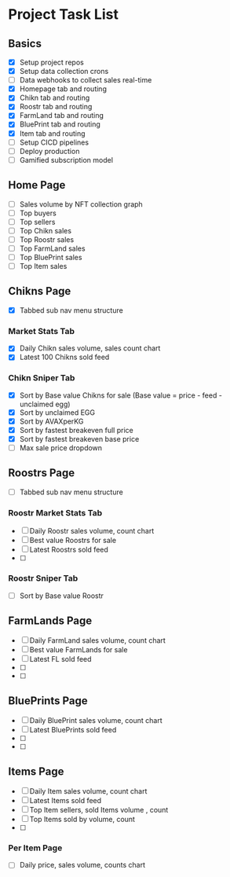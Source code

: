 # Project Task List

## Basics

- [x] Setup project repos
- [x] Setup data collection crons
- [ ] Data webhooks to collect sales real-time
- [x] Homepage tab and routing
- [x] Chikn tab and routing
- [x] Roostr tab and routing
- [x] FarmLand tab and routing
- [x] BluePrint tab and routing
- [x] Item tab and routing
- [ ] Setup CICD pipelines
- [ ] Deploy production
- [ ] Gamified subscription model

## Home Page

- [ ] Sales volume by NFT collection graph
- [ ] Top buyers
- [ ] Top sellers
- [ ] Top Chikn sales
- [ ] Top Roostr sales
- [ ] Top FarmLand sales
- [ ] Top BluePrint sales
- [ ] Top Item sales

## Chikns Page

- [x] Tabbed sub nav menu structure

### Market Stats Tab

- [x] Daily Chikn sales volume, sales count chart
- [x] Latest 100 Chikns sold feed

### Chikn Sniper Tab

- [x] Sort by Base value Chikns for sale (Base value = price - feed - unclaimed egg)
- [x] Sort by unclaimed EGG
- [x] Sort by AVAXperKG
- [x] Sort by fastest breakeven full price
- [x] Sort by fastest breakeven base price
- [ ] Max sale price dropdown

## Roostrs Page

- [ ] Tabbed sub nav menu structure

### Roostr Market Stats Tab

- [ ] Daily Roostr sales volume, count chart
- [ ] Best value Roostrs for sale
- [ ] Latest Roostrs sold feed
- [ ]

### Roostr Sniper Tab

- [ ] Sort by Base value Roostr

## FarmLands Page

- [ ] Daily FarmLand sales volume, count chart
- [ ] Best value FarmLands for sale
- [ ] Latest FL sold feed
- [ ]
- [ ]

## BluePrints Page

- [ ] Daily BluePrint sales volume, count chart
- [ ] Latest BluePrints sold feed
- [ ]
- [ ]

## Items Page

- [ ] Daily Item sales volume, count chart
- [ ] Latest Items sold feed
- [ ] Top Item sellers, sold Items volume , count
- [ ] Top Items sold by volume, count
- [ ]

### Per Item Page

- [ ] Daily price, sales volume, counts chart
